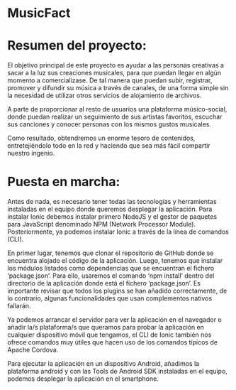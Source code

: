 MusicFact
=====================================================================
Resumen del proyecto:
=====================================================================

El objetivo principal de este proyecto es ayudar a las personas creativas a sacar a la luz sus creaciones musicales, para que puedan llegar en algún momento a comercializase. De tal manera que puedan subir, registrar, promover y difundir su música a través de canales, de una forma simple sin la necesidad de utilizar otros servicios de alojamiento de archivos.

A parte de proporcionar al resto de usuarios una plataforma músico-social, donde puedan realizar un seguimiento de sus artistas favoritos, escuchar sus canciones y conocer personas con los mismos gustos musicales.

Como resultado, obtendremos un enorme tesoro de contenidos, entretejiéndolo todo en la red y haciendo que sea más fácil compartir nuestro ingenio.

Puesta en marcha:
======================================================================

Antes de nada, es necesario tener todas las tecnologías y herramientas instaladas en el equipo donde queremos desplegar la aplicación. Para instalar Ionic debemos instalar primero NodeJS y el gestor de paquetes para JavaScript denominado NPM (Network Processor Module). Posteriormente, ya podemos instalar Ionic a través de la línea de comandos (CLI).

En primer lugar, tenemos que clonar el repositorio de GitHub donde se encuentra alojado el código de la aplicación. Luego, tenemos que instalar los módulos listados como dependencias que se encuentran el fichero ‘package.json’. Para ello, usaremos el comando ‘npm install’ dentro del directorio de la aplicación donde está el fichero ‘package.json’. Es importante revisar que todos los plugins se han añadido correctamente, de lo contrario, algunas funcionalidades que usan complementos nativos fallarán.

Ya podemos arrancar el servidor para ver la aplicación en el navegador o añadir la/s plataforma/s que queramos para probar la aplicación en cualquier dispositivo móvil que tengamos, el CLI de Ionic también nos ofrece comandos muy útiles que hacen uso de los comandos típicos de Apache Cordova.

Para ejecutar la aplicación en un dispositivo Android, añadimos la plataforma android y con las Tools de Android SDK instaladas en el equipo, podemos desplegar la aplicación en el smartphone.
